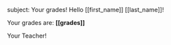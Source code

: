 subject: Your grades!
Hello [[first_name]] [[last_name]]!

Your grades are:
**[[grades]]**

Your Teacher!